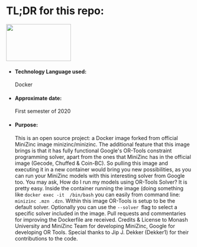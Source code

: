 <h1>TL;DR for this repo:</h1>
<img src="https://1000marcas.net/wp-content/uploads/2020/02/Docker-Logo.png" height="100" width="175">
<ul>
  <li><h4>Technology Language used:</h4>Docker</li>
  <li><h4>Approximate date:</h4>First semester of 2020</li>
  <li><h4>Purpose:</h4>This is an open source project: a Docker image forked from official MiniZinc image minizinc/minizinc. The additional feature that this image brings is that it has fully functional Google's OR-Tools constraint programming solver, apart from the ones that MiniZinc has in the official image (Gecode, Chuffed & Coin-BC). So pulling this image and executing it in a new container would bring you new possibilities, as you can run your MiniZinc models with this interesting solver from Google too. You may ask, How do I run my models using OR-Tools Solver? It is pretty easy. Inside the container running the image (doing something like <code>docker exec -it <your_container_name_or_id> /bin/bash</code> you can easily from command line: <code>minizinc <your_model>.mzn <your_data>.dzn</code>. Within this image OR-Tools is setup to be the default solver. Optionally you can use the <code>--solver <or-tools/gecode/coinbc/chuffed></code>flag to select a specific solver included in the image. Pull requests and commentaries for improving the Dockerfile are received. Credits & License to Monash University and MiniZinc Team for developing MiniZinc, Google for developing OR Tools. Special thanks to Jip J. Dekker (Dekker1) for their contributions to the code.</li>
</ul>
